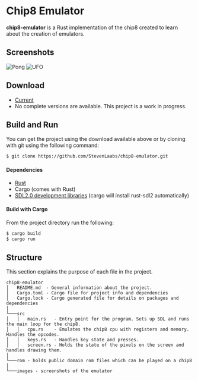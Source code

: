 Chip8 Emulator
======
**chip8-emulator** is a Rust implementation of the chip8 created to learn about the creation of emulators.

## Screenshots
![Pong](https://raw.githubusercontent.com/StevenLaabs/chip8-emulator/master/images/pong.png)
![UFO](https://raw.githubusercontent.com/StevenLaabs/chip8-emulator/master/images/ufo.png)

## Download
* [Current](https://github.com/StevenLaabs/chip8-emulator/archive/master.zip)
* No complete versions are available. This project is a work in progress.

## Build and Run
You can get the project using the download available above or by cloning with git using the following command:
```bash
$ git clone https://github.com/StevenLaabs/chip8-emulator.git
```

#### Dependencies
* [Rust](https://www.rust-lang.org/en-US/downloads.html)
* Cargo (comes with Rust)
* [SDL2.0 development libraries](https://www.libsdl.org/) (cargo will install rust-sdl2 automatically)

#### Build with Cargo
From the project directory run the following:
```bash
$ cargo build
$ cargo run
```

## Structure
This section explains the purpose of each file in the project.
```
chip8-emulator
│   README.md  - General information about the project.
│   Cargo.toml - Cargo file for project info and dependencies
│   Cargo.lock - Cargo generated file for details on packages and dependencies
│
└───src
│   │   main.rs   - Entry point for the program. Sets up SDL and runs the main loop for the chip8.
│   │   cpu.rs    - Emulates the chip8 cpu with registers and memory. Handles the opcodes.
│   │   keys.rs   - Handles key state and presses.
│   │   screen.rs - Holds the state of the pixels on the screen and handles drawing them.
│
└───rom - holds public domain rom files which can be played on a chip8
│
└───images - screenshots of the emulator
```

